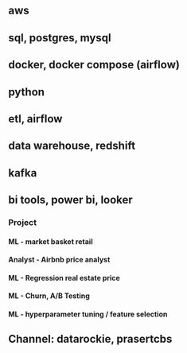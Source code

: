 ## aws
## sql, postgres, mysql
## docker, docker compose (airflow)
## python
## etl, airflow
## data warehouse, redshift
## kafka
## bi tools, power bi, looker

### Project
#### ML - market basket retail
#### Analyst - Airbnb price analyst
#### ML - Regression real estate price
#### ML - Churn, A/B Testing
#### ML - hyperparameter tuning / feature selection

## Channel: datarockie, prasertcbs
